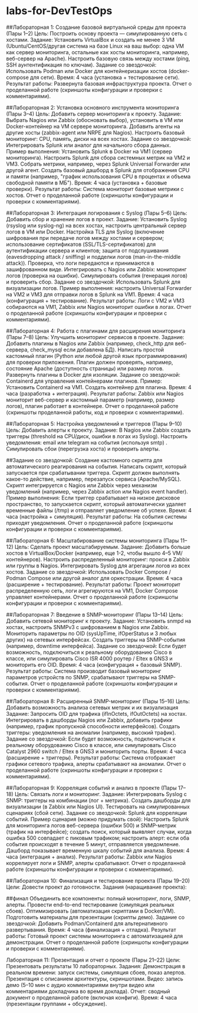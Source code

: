 # labs-for-DevTestOps


##Лабораторная 1: Создание базовой виртуальной среды для проекта (Пары 1–2)
Цель: Построить основу проекта — симулированную сеть с хостами.
Задание:
Установить VirtualBox и создать не менее 3 VM (Ubuntu/CentOS/другая система на базе Linux на ваш выбор: одна VM как сервер мониторинга, остальные как хосты мониторинга, например, веб-сервер на Apache).
Настроить базовую связь между хостами (ping, SSH аунтентификация по ключам).
Задание со звездочкой: Использовать Podman или Docker для контейнеризации хостов (docker-compose для сети).
Время: 4 часа (установка + тестирование сети).
Результат работы: Развернута базовая инфраструктура проекта. Отчет о проделанной работе (скриншоты конфигурации и проверки с комментариями).

##Лабораторная 2: Установка основного инструмента мониторинга (Пары 3–4)
Цель: Добавить сервер мониторинга к проекту.
Задание:
Выбрать Nagios или Zabbix (обосновать выбор), установить в VM или Docker-контейнер на VM сервере мониторинга.
Добавить агенты на другие хосты (zabbix-agent или NRPE для Nagios).
Настроить базовый мониторинг: CPU, память, диски на всех хостах.
Задание со звездочкой: Интегрировать Splunk или аналог для начального сбора данных. Пример выполнения: Установить Splunk в Docker на VM1 (сервер мониторинга). Настроить Splunk для сбора системных метрик на VM2 и VM3. Собрать метрики, например, через Splunk Universal Forwarder или другой агент. Создать базовый дашборд в Splunk для отображения CPU и памяти (например, "график использования CPU в процентах и объема свободной памяти в МБ").
Время: 4 часа (установка + базовые проверки). 
Результат работы: Система мониторит базовые метрики с хостов. Отчет о проделанной работе (скриншоты конфигурации и проверки с комментариями).

##Лабораторная 3: Интеграция логирования с Syslog (Пары 5–6)
Цель: Добавить сбор и хранение логов в проект.
Задание:
Установить Syslog (rsyslog или syslog-ng) на всех хостах, настроить центральный сервер логов в VM или Docker.
Настройка TLS для Syslog (включение шифрования при передаче логов между хостами и сервером; использование сертификатов (SSL/TLS-сертификатов) для аутентификации сервера и клиентов; защита от подслушивания (eavesdropping attack / sniffing) и подделки логов (man-in-the-middle attack)). Проверка, что логи передаются и принимаются в зашифрованном виде.
Интегрировать с Nagios или Zabbix: мониторинг логов (проверка на ошибки).
Симулировать события (генерация логов) и проверить сбор.
Задание со звездочкой: Использовать Splunk для визуализации логов. Пример выполнения: настроить Universal Forwarder на VM2 и VM3 для отправки логов в Splunk на VM1.
Время: 4 часа (конфигурация + тестирование). 
Результат работы: Логи с VM2 и VM3 собираются на VM1, Zabbix или Nagios мониторит ошибки в логах. Отчет о проделанной работе (скриншоты конфигурации и проверки с комментариями).

##Лабораторная 4: Работа с плагинами для расширения мониторинга (Пары 7–8)
Цель: Улучшить мониторинг сервисов в проекте.
Задание:
Добавить плагины в Nagios или Zabbix (например, check_http для веб-сервера, check_mysql если добавлена БД).
Написать простой кастомный плагин (Python или любой другой язык программирования) для проверки приложения. Плагин должен проверять, например, состояние Apache (доступность страницы) или размер логов.
Развернуть плагины в Docker для изоляции.
Задание со звездочкой: Containerd для управления контейнерами плагинов. Пример: Установить Containerd на VM1. Создать контейнер для плагина.
Время: 4 часа (разработка + интеграция). 
Результат работы: Zabbix или Nagios мониторит веб-сервер и кастомный параметр (например, размер логов), плагин работает в контейнере. Отчет о проделанной работе (скриншоты проделанной работы, код и проверки с комментариями).

##Лабораторная 5: Настройка уведомлений и триггеров (Пары 9–10)
Цель: Добавить алерты к проекту.
Задание:
В Nagios или Zabbix создать триггеры (threshold на CPU/диск, ошибки в логах из Syslog).
Настроить уведомления: email или telegram на события (используя smtp) .
Симулировать сбои (перегрузка хоста) и проверить алерты.


##Задание со звездочкой: Создание кастомного скрипта для автоматического реагирования на события. Написать скрипт, который запускается при срабатывании триггера. Скрипт должен выполнять какое-то действие, например, перезапуск сервиса (Apache/MySQL). Скрипт интегрируется с Nagios или Zabbix через механизм уведомлений (например, через Zabbix action или Nagios event handler). Пример выполнения: Если триггер срабатывает на низкое дисковое пространство, то запускается скрипт, который автоматически удаляет временные файлы (/tmp) и отправляет уведомление об успехе.
Время: 4 часа (настройка + симуляция). 
Результат работы: На события системы приходят уведомления. Отчет о проделанной работе (скриншоты конфигурации и проверки с комментариями).

##Лабораторная 6: Масштабирование системы мониторинга (Пары 11–12)
Цель: Сделать проект масштабируемым.
Задание:
Добавить больше хостов в VirtualBox/Docker (например, еще 1-2, чтобы вышло 4–5 VM/контейнеров).
Настроить распределенный мониторинг: прокси в Zabbix или группы в Nagios.
Интегрировать Syslog для агрегации логов из всех хостов.
Задание со звездочкой: Использовать Docker Compose / Podman Compose или другой аналог для оркестрации.
Время: 4 часа (расширение + тестирование). 
Результат работы: Проект мониторит распределенную сеть, логи агрегируются на VM1, Docker Compose управляет контейнерами. Отчет о проделанной работе (скриншоты конфигурации и проверки с комментариями).

##Лабораторная 7: Введение в SNMP-мониторинг (Пары 13–14)
Цель: Добавить сетевой мониторинг к проекту.
Задание:
Установить snmpd на хостах, настроить SNMPv3 с шифрованием в Nagios или Zabbix.
Мониторить параметры по OID (sysUpTime, ifOperStatus и 3 любых других) на сетевых интерфейсах.
Создать триггеры на SNMP-события (например, downtime интерфейса).
Задание со звездочкой: Если будет возможность, подключиться к реальному оборудованию Cisco в классе, или симулировать Cisco ISR 4000 роутер / Eltex в GNS3 и мониторить его OID.
Время: 4 часа (конфигурация + базовый SNMP). 
Результат работы: Система производит базовый мониторинг параметров устройств по SNMP, срабатывают триггеры на SNMP-события. Отчет о проделанной работе (скриншоты конфигурации и проверки с комментариями).

##Лабораторная 8: Расширенный SNMP-мониторинг (Пары 15–16)
Цель: Добавить возможность анализа сетевых метрик и их визуализация
Задание:
Запросить OID для трафика (ifInOctets, ifOutOctets) на хостах.
Интегрировать в дашборды Nagios или Zabbix, добавить графики (например, график пропускной способности интерфейсов).
Создать триггеры: уведомления на аномалии (например, высокий трафик).
Задание со звездочкой: Если будет возможность, подключиться к реальному оборудованию Cisco в классе, или симулировать Cisco Catalyst 2960 switch / Eltex в GNS3 и мониторить порты.
Время: 4 часа (расширение + триггеры). 
Результат работы: Система отображает графики сетевого трафика, алерты срабатывают на аномалии. Отчет о проделанной работе (скриншоты конфигурации и проверки с комментариями).

##Лабораторная 9: Корреляция событий и анализ в проекте (Пары 17–18)
Цель: Связать логи и мониторинг.
Задание:
Интегрировать Syslog с SNMP: триггеры на комбинации (лог + метрика).
Создать дашборды для визуализации (в Zabbix или Nagios UI).
Тестировать на симулированных сценариях (сбой сети).
Задание со звездочкой:  Splunk для корреляции событий. Пример сценария (можно придумать свой): Настроить Splunk для мониторинга логов веб-сервера (ошибки 500) и SNMP-метрик (трафик на интерфейсе); создать поиск, который выявляет случаи, когда ошибка 500 совпадает с пиковым трафиком; настроить алерт: если оба события происходят в течение 5 минут, отправляется уведомление. Дашборд показывает временную шкалу событий для анализа.
Время: 4 часа (интеграция + анализ). 
Результат работы: Zabbix или Nagios коррелирует логи и SNMP, алерты срабатывают. Отчет о проделанной работе (скриншоты конфигурации и проверки с комментариями).

##Лабораторная 10: Финализация и тестирование проекта (Пары 19–20)
Цели: Довести проект до готовности.
Задания (наращивание проекта):

##финал
Объединить все компоненты: полный мониторинг, логи, SNMP, алерты.
Провести end-to-end тестирование (симуляция реальных сбоев).
Оптимизировать (автоматизация скриптами в Docker/VM).
Подготовить материалы для презентации (скрипты демо).
Задание со звездочкой: Добавить Podman/Containerd для альтернативного развертывания.
Время: 4 часа (финализация + отладка). 
Результат работы: Готовый проект системы мониторинга с автоматизацией для демонстрации. Отчет о проделанной работе (скриншоты конфигурации и проверки с комментариями).

Лабораторная 11: Презентация и отчет о проекте (Пары 21–22)
Цели: Презентовать результаты 10 лабораторных.
Задания:
Демонстрация в реальном времени: запуск системы, симуляция сбоев, показ алертов.
Презентация с описанием архитектуры, скриншотами.
Видео: запись демо (5–10 мин с аудио комментариями внутри видео или комментариями докладчика во время доклада).
Отчет: сводный документ о проделанной работе (включая конфиги).
Время: 4 часа (презентации группами + обсуждение).
